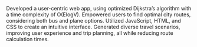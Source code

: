  Developed a user-centric web app, using optimized Dijkstra’s algorithm with a time complexity of O(ElogV).
 Empowered users to find optimal city routes, considering both bus and plane options.
 Utilized JavaScript, HTML, and CSS to create an intuitive interface. 
 Generated diverse travel scenarios, improving user experience and trip planning, all while reducing route calculation times.
